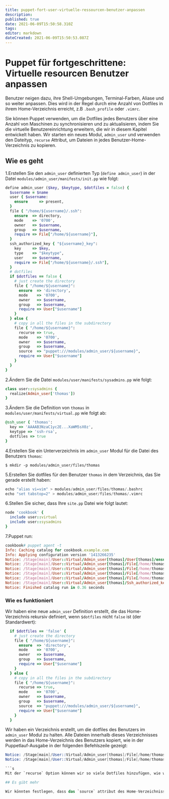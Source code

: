 ```yaml
---
title: puppet-fort-user-virtuelle-ressourcen-benutzer-anpassen
description: 
published: true
date: 2021-06-09T15:50:58.310Z
tags: 
editor: markdown
dateCreated: 2021-06-09T15:50:53.087Z
---
```


# Puppet für fortgeschrittene: Virtuelle resourcen Benutzer anpassen

Benutzer neigen dazu, ihre Shell-Umgebungen, Terminal-Farben, Aliase und so weiter anpassen. Dies wird in der Regel durch eine Anzahl von Dotfiles in ihrem Home-Verzeichnis erreicht, z.B `.bash_profile` oder `.vimrc`.

Sie können Puppet verwenden, um die Dotfiles jedes Benutzers über eine Anzahl von Maschinen zu synchronisieren und zu aktualisieren, indem Sie die virtuelle Benutzereinrichtung erweitern, die wir in diesem Kapitel entwickelt haben. Wir starten ein neues Modul, `admin_user` und verwenden den Dateityp, `recurse` Attribut, um Dateien in jedes Benutzer-Home-Verzeichnis zu kopieren.

## Wie es geht

1.Erstellen Sie den `admin_user` definierten Typ (`define admin_user`) in der Datei `modules/admin_user/manifests/init.pp` wie folgt:

```ruby
define admin_user ($key, $keytype, $dotfiles = false) { 
  $username = $name
  user { $username:
    ensure     => present,
  }
  file { "/home/${username}/.ssh":
    ensure  => directory,
    mode    => '0700',
    owner   => $username,
    group   => $username,
    require => File["/home/${username}"],
  }
  ssh_authorized_key { "${username}_key":
    key     => $key,
    type    => "$keytype",
    user    => $username,
    require => File["/home/${username}/.ssh"],
  }
  # dotfiles
  if $dotfiles == false {
    # just create the directory
    file { "/home/${username}":
      ensure  => 'directory',
      mode    => '0700',
      owner   => $username,
      group   => $username,
      require => User["$username"]
    }
  } else {
    # copy in all the files in the subdirectory
    file { "/home/${username}":
      recurse => true,
      mode    => '0700',
      owner   => $username,
      group   => $username,
      source  => "puppet:///modules/admin_user/${username}",
      require => User["$username"]
    }
  }
}
```

2.Ändern Sie die Datei `modules/user/manifests/sysadmins.pp` wie folgt:

```ruby
class user::sysadmins {
  realize(Admin_user['thomas'])
}
```

3.Ändern Sie die Definition von `thomas` in `modules/user/manifests/virtual.pp` wie folgt ab:

```ruby
@ssh_user { 'thomas':
  key => 'AAAAB3NzaC1yc2E...XaWM5sX0z',
  keytype => 'ssh-rsa',
  dotfiles => true
}
```

4.Erstellen Sie ein Unterverzeichnis im `admin_user` Modul für die Datei des Benutzers `thomas`:

`$ mkdir -p modules/admin_user/files/thomas`

5.Erstellen Sie dotfiles für den Benutzer `thomas` in dem Verzeichnis, das Sie gerade erstellt haben:

```s
echo "alias vi=vim" > modules/admin_user/files/thomas/.bashrc
echo "set tabstop=2" > modules/admin_user/files/thomas/.vimrc
```

6.Stellen Sie sicher, dass Ihre `site.pp` Datei wie folgt lautet:

```ruby
node 'cookbook' {
  include user::virtual
  include user::sysadmins
}
```

7.Puppet run:

```ruby
cookbook# puppet agent -t
Info: Caching catalog for cookbook.example.com
Info: Applying configuration version '1413266235'
Notice: /Stage[main]/User::Virtual/Admin_user[thomas]/User[thomas]/ensure: created
Notice: /Stage[main]/User::Virtual/Admin_user[thomas]/File[/home/thomas]/ensure: created
Notice: /Stage[main]/User::Virtual/Admin_user[thomas]/File[/home/thomas/.vimrc]/ensure: defined content as '{md5}cb2af2d35b18b5ac2539057bd429d3ae'
Notice: /Stage[main]/User::Virtual/Admin_user[thomas]/File[/home/thomas/.bashrc]/ensure: defined content as '{md5}033c3484e4b276e0641becc3aa268a3a'
Notice: /Stage[main]/User::Virtual/Admin_user[thomas]/File[/home/thomas/.ssh]/ensure: created
Notice: /Stage[main]/User::Virtual/Admin_user[thomas]/Ssh_authorized_key[thomas_key]/ensure: created
Notice: Finished catalog run in 0.36 seconds
```

### Wie es funktioniert

Wir haben eine neue `admin_user` Definition erstellt, die das Home-Verzeichnis rekursiv definiert, wenn `$dotfiles` nicht `false` ist (der Standardwert):

```ruby
  if $dotfiles == 'false' {
    # just create the directory
    file { "/home/${username}":
      ensure  => 'directory',
      mode    => '0700',
      owner   => $username,
      group   => $username,
      require => User["$username"]
    }
  } else {
    # copy in all the files in the subdirectory
    file { "/home/${username}":
      recurse => true,
      mode    => '0700',
      owner   => $username,
      group   => $username,
      source  => "puppet:///modules/admin_user/${username}",
      require => User["$username"]
    }
  }
```

Wir haben ein Verzeichnis erstellt, um die dotfiles des Benutzers im `admin_user` Modul zu halten. Alle Dateien innerhalb dieses Verzeichnisses werden in das Home-Verzeichnis des Benutzers kopiert, wie in der Puppetlauf-Ausgabe in der folgenden Befehlszeile gezeigt:

```s
Notice: /Stage[main]/User::Virtual/Admin_user[thomas]/File[/home/thomas/.vimrc]/ensure: defined content as '{md5}cb2af2d35b18b5ac2539057bd429d3ae'
Notice: /Stage[main]/User::Virtual/Admin_user[thomas]/File[/home/thomas/.bashrc]/ensure: defined content as '{md5}033c3484e4b276e0641becc3aa268a3a'

```s
Mit der `recurse` Option können wir so viele Dotfiles hinzufügen, wie wir es für jeden Benutzer wünschen, ohne die Definition des Benutzers ändern zu müssen.

## Es gibt mehr

Wir könnten festlegen, dass das `source` attribut des Home-Verzeichnisses ein Verzeichnis ist, in dem Benutzer ihre eigenen Dotfiles platzieren können. Auf diese Weise könnte jeder Benutzer seine eigenen Dotfiles ändern und sie auf alle Knoten im Netzwerk ohne unser Engagement übertragen.